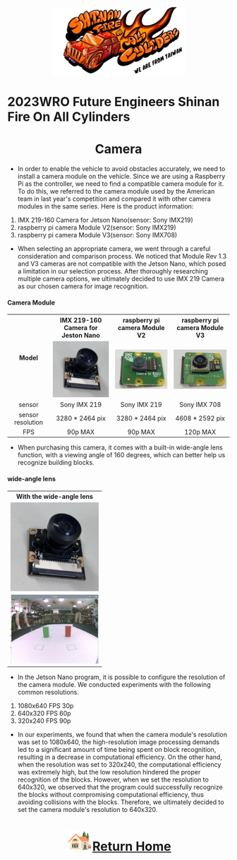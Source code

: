 <div align="center"><img src="../../other/img/logo.png" width="300" alt=" logo"></div>

2023WRO Future Engineers Shinan Fire On All Cylinders  
====
# <div align="center">Camera</div> 
- In order to enable the vehicle to avoid obstacles accurately, we need to install a camera module on the vehicle. Since we are using a Raspberry Pi as the controller, we need to find a compatible camera module for it. To do this, we referred to the camera module used by the American team in last year's competition and compared it with other camera modules in the same series. Here is the product information:

1. IMX 219-160 Camera for Jetson Nano(sensor: Sony IMX219)
2. raspberry pi camera Module V2(sensor: Sony IMX219)
3. raspberry pi camera Module V3(sensor: Sony IMX708)

- When selecting an appropriate camera, we went through a careful consideration and comparison process. We noticed that Module Rev 1.3 and V3 cameras are not compatible with the Jetson Nano, which posed a limitation in our selection process. After thoroughly researching multiple camera options, we ultimately decided to use IMX 219 Camera  as our chosen camera for image recognition.

#### Camera Module
<div align="center">
<table>
<tr align="center" >
<th rowspan="2">Model</th> 
<th >IMX 219-160 Camera for Jeston Nano</th>
<th >raspberry pi camera Module V2</th>
<th >raspberry pi camera Module V3</thd>
</tr>
<tr align="center">

<td><img src="./img/v1_width-angle.jpg" width=150 alt="V1"  /></td>
<td><img src="./img/V2.jpeg" width=200 alt="V2" ></td>
<td><img src="./img/V3.jpeg" width=200 alt="V3" /></td>
</tr>
<tr align="center">
<td>sensor</td>
<td>Sony IMX 219</td>
<td>Sony IMX 219</td>
<td>Sony IMX 708</td>
</tr>
<tr align="center">
<td>sensor resolution</td>
<td>3280 * 2464 pix</td>
<td>3280 * 2464 pix</td>
<td>4608 * 2592 pix</td>
</tr>
<tr align="center">
<td>FPS</td>
<td>90p MAX</td>
<td>90p MAX</td>
<td>120p MAX</td>
</tr>
</table>
</div>


- When purchasing this camera, it comes with a built-in wide-angle lens function, with a viewing angle of 160 degrees, which can better help us recognize building blocks.

#### wide-angle lens
<div align="center">
<table>
<tr align="center">
<th>With the wide-angle lens</th>
</tr>
<tr align="center">
<td><img src="./img/v1_width-angle.jpg" width=200 alt="site" >
</td>
</tr>
<tr align="center">
<td> <img src="./img/160angle.png" width=200 alt="site" ></td>
</tr>
</table>
</div>


- In the Jetson Nano program, it is possible to configure the resolution of the camera module. We conducted experiments with the following common resolutions.

1. 1080x640 FPS 30p
2. 640x320 FPS 60p
3. 320x240 FPS 90p
- In our experiments, we found that when the camera module's resolution was set to 1080x640, the high-resolution image processing demands led to a significant amount of time being spent on block recognition, resulting in a decrease in computational efficiency. On the other hand, when the resolution was set to 320x240, the computational efficiency was extremely high, but the low resolution hindered the proper recognition of the blocks. However, when we set the resolution to 640x320, we observed that the program could successfully recognize the blocks without compromising computational efficiency, thus avoiding collisions with the blocks. Therefore, we ultimately decided to set the camera module's resolution to 640x320.

# <div align="center">![HOME](../../other/img/Home.png)[Return Home](../../)</div>  

